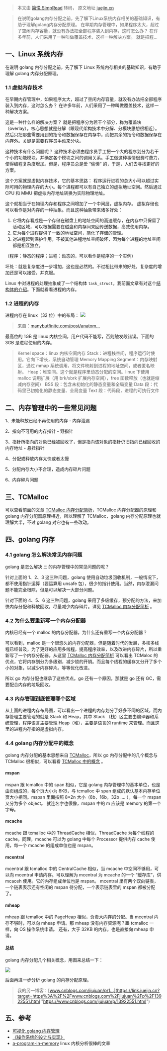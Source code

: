 > 本文由 [简悦 SimpRead](http://ksria.com/simpread/) 转码， 原文地址 [juejin.cn](https://juejin.cn/post/6893866059326029837)

> 在说明golang内存分配之前，先了解下Linux系统内存相关的基础知识，有助于理解golang内存分配原理。 在早期内存管理中，如果程序太大，超过了空闲内存容量，就没有办法把全部程序装入到内存，这时怎么办？ 在许多年前，人们采用了一种叫做覆盖技术，这样一种解决方案。 就是把程…

一、Linux 系统内存
------------

在说明 golang 内存分配之前，先了解下 Linux 系统内存相关的基础知识，有助于理解 golang 内存分配原理。

### 1.1 虚拟内存技术

在早期内存管理中，如果程序太大，超过了空闲内存容量，就没有办法把全部程序装入到内存，这时怎么办？ 在许多年前，人们采用了一种叫做覆盖技术，这样一种解决方案。

这是一种什么样的解决方案？ 就是把程序分为若干个部分，称为覆盖块（overlay），核心思想就是分解（跟现代架构技术中分解、分模块思想很相近）。然后只把那些需要用到的指令和数据保存在内存中，而把其余的指令和数据保存在内存外。关键是需要程序员手动来分块。

这种技术有什么问题呢？ 这种技术必须由程序员手工把一个大的程序划分为若干个小的功能模块，并确定各个模块之间的调用关系。手工做这种事情很费时费力，使得编程复杂度增加。但是，程序员总是爱 “偷懒” 的，于是，人们去寻找更好的方案。

这个方案就是虚拟内存技术，它的基本思路： 程序运行进程的总大小可以超过实际可用的物理内存的大小。每个进程都可以有自己独立的虚拟地址空间。然后通过 CPU 和 MMU 把虚拟内存地址转换为实际物理地址。

这个就相当于在物理内存和程序之间增加了一个中间层，虚拟内存。 虚拟存储也可以看作是对内存的一种抽象。而且这种抽象带来诸多好处：

1.  它将内存看成是一个存储在磁盘上的地址空间的高速缓存，在内存中只保留了活动区域，可以根据需要在磁盘和内存间来回传送数据，高效使用内存。
2.  它为每个进程提供了一致的地址空间，简化了存储的管理。
3.  对进程起到保护作用，不被其他进程地址空间破坏，因为每个进程的地址空间都是相互独立。

（程序：静态的程序；进程：动态的，可以看作是程序的一个实例）

坏处：就是复杂度进一步增加，这也是必然的。不过相比带来的好处，复杂度的增加还是可以接受，并克服。

Linux 中对进程的处理抽象成了一个结构体 `task_struct`，我前面文章有对这个[结构体的介绍](https://link.juejin.cn?target=https%3A%2F%2Fwww.cnblogs.com%2Fjiujuan%2Fp%2F11715853.html "https://www.cnblogs.com/jiujuan/p/11715853.html")。下面就看看进程的内存。

### 1.2 进程的内存

进程内存在 linux（32 位）中的布局： ![](https://p3-juejin.byteimg.com/tos-cn-i-k3u1fbpfcp/bdba56d40fc949c1b8afa04c89cab295~tplv-k3u1fbpfcp-zoom-in-crop-mark:4536:0:0:0.image)

> 来自：[manybutfinite.com/post/anatom…](https://link.juejin.cn?target=https%3A%2F%2Fmanybutfinite.com%2Fpost%2Fanatomy-of-a-program-in-memory%2F "https://manybutfinite.com/post/anatomy-of-a-program-in-memory/")

最高位的 1GB 是 linux 内核空间，用户代码不能写，否则触发段错误。下面的 3GB 是进程使用的内存。

> Kernel space：linux 内核空间内存 Stack：进程栈空间，程序运行时使用。它向下增长，系统自动管理 Memory Mapping Segment：内存映射区，通过 mmap 系统调用，将文件映射到进程的地址空间，或者匿名映射。 Heap：堆空间。这个就是程序里动态分配的空间。linux 下使用 malloc 调用扩展（用 brk/sbrk 扩展内存空间），free 函数释放（也就是缩减内存空间） BSS 段：包含未初始化的静态变量和全局变量 Data 段：代码里已初始化的静态变量、全局变量 Text 段：代码段，进程的可执行文件

二、内存管理中的一些常见问题
--------------

1、未能释放已经不再使用的内存 - 内存泄漏

2、指向不可用的内存指针 - 野指针

3、指针所指向的对象已经被回收了，但是指向该对象的指针仍旧指向已经回收的内存地址 - 悬挂指针

4、分配或释放内存太快或者太慢

5、分配内存大小不合理，造成内存碎片问题

6、内存碎片问题

三、TCMalloc
----------

可以查看前面的文章 [TCMalloc 内存分配简析](https://link.juejin.cn?target=https%3A%2F%2Fwww.cnblogs.com%2Fjiujuan%2Fp%2F13869547.html "https://www.cnblogs.com/jiujuan/p/13869547.html")，TCMalloc 内存分配器的原理和 golang 内存分配器原理相近，所以理解了 TCMalloc，golang 内存分配原理也就理解大半，不过 golang 对它也有一些改动。

四、golang 内存
-----------

### 4.1 golang 怎么解决常见内存问题

golang 是怎么解决 `二` 的内存管理中的常见问题的呢？

针对上面的 1、2、3 这三种问题，golang 使用自动垃圾回收机制，一般情况下，都不使用指针运算（要运算用 unsafe 包），很少的指针使用。当然，内存泄漏问题不能完全根除，但是可以解决一大部分问题。

针对下面的 4、5、6 这三种问题，golang 采用了多级缓存，预分配的方法，来加快内存分配和释放回收，尽量减少内存碎片。详见 [TCMalloc 内存分配简析](https://link.juejin.cn?target=https%3A%2F%2Fwww.cnblogs.com%2Fjiujuan%2Fp%2F13869547.html "https://www.cnblogs.com/jiujuan/p/13869547.html") 。

### 4.2 为什么要重新写一个内存分配器

内核已经有一个 malloc 的内存分配器，为什么还有重写一个内存分配器？

可以看到，malloc 是一个很悠久的内存分配器，但是随着时代的发展，多核多线程已经普及，为了更好的应用多线程，提高程序效率，以及改进内存碎片，所以重新写了一个内存分配器。从这里 [TCMalloc 内存分配简析](https://link.juejin.cn?target=https%3A%2F%2Fwww.cnblogs.com%2Fjiujuan%2Fp%2F13869547.html "https://www.cnblogs.com/jiujuan/p/13869547.html") 可以看出 TCMaloc 的优点，它将内存划分为多级别，减少锁的开销。而且每个线程的缓存又分开了多个小的对象，以减少内存碎片。等等优化改进。

所以 go 内存分配也继承了这些优点。go 还有一个原因，那就是 go 还有 GC，需要配合内存的垃圾回收。

### 4.3 内存管理到底管理哪个区域

从上面的进程内存布局图，可以看出一个进程的内存划分了好多不同的区域，而内存管理主要管理的就是 Stack 和 Heap，其中 Stack （栈）区主要由编译器和系统管理，程序语言主要管理 Heap（堆），主要是语言的 runtime 来管理。而且这里的进程内存指的是虚拟内存。

### 4.4 golang 内存分配中的概念

golang 内存分配的基本思想来自 [TCMalloc](https://link.juejin.cn?target=https%3A%2F%2Fwww.cnblogs.com%2Fjiujuan%2Fp%2F13869547.html "https://www.cnblogs.com/jiujuan/p/13869547.html")，所以 go 内存分配中的几个概念与 TCMalloc 很相似，可以看看 [TCMalloc 中的概念](https://link.juejin.cn?target=https%3A%2F%2Fwww.cnblogs.com%2Fjiujuan%2Fp%2F13869547.html%231095668929 "https://www.cnblogs.com/jiujuan/p/13869547.html#1095668929") 。

#### mspan

mspan 跟 tcmalloc 中的 span 相似，它是 golang 内存管理中的基本单位，也是由页组成的，每个页大小为 8KB，与 tcmalloc 中 span 组成的默认基本内存单位页大小相同。mspan 里面按照 8*2n 大小（8b，16b，32b .... ），每一个 mspan 又分为多个 object。 就连名字也很像，mspan 中的 m 应该是 memory 的第一个字母。

#### mcache

mcache 跟 tcmalloc 中的 ThreadCache 相似，ThreadCache 为每个线程的 cache，同理，mcache 可以为 golang 中每个 Processor 提供内存 cache 使用，每一个 mcache 的组成单位也是 mspan。

#### mcentral

mcentral 跟 tcmalloc 中的 CentralCache 相似，当 mcache 中空间不够用，可以向 mcentral 申请内存。可以理解为 mcentral 为 mcache 的一个 “缓存库”，供 mcaceh 使用。它的内存组成单位也是 mspan。 mcentral 里有两个双向链表，一个链表表示还有空闲的 mspan 待分配，一个表示链表里的 mspan 都被分配了。

#### mheap

mheap 跟 tcmalloc 中的 PageHeap 相似，负责大内存的分配。当 mcentral 内存不够时，可以向 mheap 申请。那 mheap 没有内存资源呢？跟 tcmalloc 一样，向 OS 操作系统申请。 还有，大于 32KB 的内存，也是直接向 mheap 申请。

#### 总结

golang 内存分配几个相关概念，用图来总结一下：

![](https://p3-juejin.byteimg.com/tos-cn-i-k3u1fbpfcp/1e6741b59b534ac29762768643a7b364~tplv-k3u1fbpfcp-zoom-in-crop-mark:4536:0:0:0.image)

后面再进一步分析 golang 的内存分配原理。

> 我的另一博客：[www.cnblogs.com/jiujuan/p/1…](https://link.juejin.cn?target=https%3A%2F%2Fwww.cnblogs.com%2Fjiujuan%2Fp%2F13922551.html "https://www.cnblogs.com/jiujuan/p/13922551.html")

五、参考
----

*   [可视化 golang 内存管理](https://link.juejin.cn?target=https%3A%2F%2Ftonybai.com%2F2020%2F03%2F10%2Fvisualizing-memory-management-in-golang%2F "https://tonybai.com/2020/03/10/visualizing-memory-management-in-golang/")
*   [《操作系统的设计与实现》](https://link.juejin.cn?target=https%3A%2F%2Fbook.douban.com%2Fsubject%2F3108799%2F "https://book.douban.com/subject/3108799/")
*   [a-program-in-memory](https://link.juejin.cn?target=https%3A%2F%2Fmanybutfinite.com%2Fpost%2Fanatomy-of-a-program-in-memory%2F "https://manybutfinite.com/post/anatomy-of-a-program-in-memory/") linux 内核分析很棒的文章